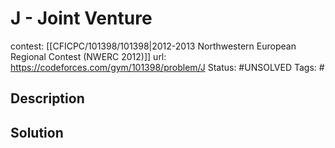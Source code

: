 # J - Joint Venture

contest: [[CFICPC/101398/101398|2012-2013 Northwestern European Regional Contest (NWERC 2012)]]
url: https://codeforces.com/gym/101398/problem/J
Status: #UNSOLVED
Tags: #

## Description

## Solution

